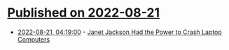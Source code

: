 # [Published on 2022-08-21](index.md)

* [2022-08-21, 04:19:00](https://soylentnews.org/article.pl?sid=22/08/19/0049252&from=rss) - [Janet Jackson Had the Power to Crash Laptop Computers](https://soylentnews.org/article.pl?sid=22/08/19/0049252&from=rss)
